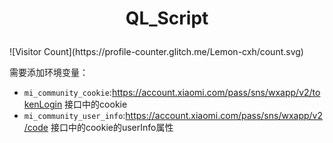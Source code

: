 <h1 align="center">

QL_Script

</h1>
![Visitor Count](https://profile-counter.glitch.me/Lemon-cxh/count.svg)

需要添加环境变量：
- `mi_community_cookie`:https://account.xiaomi.com/pass/sns/wxapp/v2/tokenLogin 接口中的cookie
- `mi_community_user_info`:https://account.xiaomi.com/pass/sns/wxapp/v2/code 接口中的cookie的userInfo属性
